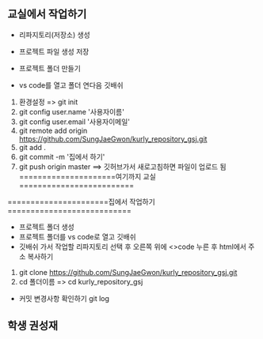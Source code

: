 ## 교실에서 작업하기
 - 리파지토리(저장소) 생성
 - 프로젝트 파일 생성 저장

 - 프로젝트 폴더 만들기
 - vs code를 열고 폴더 연다음 깃배쉬
 1. 환경설정 => git init
 2. git config user.name '사용자이름'
 3. git config user.email '사용자이메일'
 4. git remote add origin https://github.com/SungJaeGwon/kurly_repository_gsj.git
 5. git add .
 6. git commit -m '집에서 하기'
 7. git push origin master  ==> 깃허브가서 새로고침하면 파일이 업로드 됨
 =====================여기까지 교실 =========================

======================집에서 작업하기===========================
 - 프로젝트 폴더 생성
 - 프로젝트 폴더를 vs code로 열고 깃배쉬
 - 깃배쉬 가서 작업할 리파지토리 선택 후 오른쪽 위에 <>code 누른 후 html에서 주소 복사하기
 1. git clone https://github.com/SungJaeGwon/kurly_repository_gsj.git
 2. cd 폴더이름 => cd kurly_repository_gsj

 - 커밋 변경사항 확인하기
 git log





## 학생 권성재